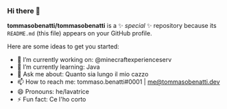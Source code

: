 ### Hi there 👋


**tommasobenatti/tommasobenatti** is a ✨ _special_ ✨ repository because its `README.md` (this file) appears on your GitHub profile.

Here are some ideas to get you started:

- 🔭 I’m currently working on: @minecraftexperienceserv
- 🌱 I’m currently learning: Java
- 💬 Ask me about: Quanto sia lungo il mio cazzo
- 📫 How to reach me: tommaso.benatti#0001 | me@tommasobenatti.dev
- 😄 Pronouns: he/lavatrice
- ⚡ Fun fact: Ce l'ho corto
